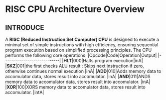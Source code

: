 # RISC CPU Architecture Overview

## INTRODUCE
A **RISC (Reduced Instruction Set Computer) CPU** is designed to execute a minimal set of simple instructions with high efficiency, ensuring sequential program execution based on simplified processing principles. The CPU performs the following core operations:
|Opcode|Code|Operation|Output|
|----------------------------|
|**HLT**|000|Halts program execution|inA|
|**SKZ**|001|the first checks ALU result : Skips next instruction if zero,
             otherwise continues normal execution |inA|
|**ADD**|010|Adds memory data to accomulator data, 
             stores result into accomulator. |inA|
|**AND**|011|ANDS memory data to accomulator data, stores result into accomulator. |inA|
|**XOR**|100|XORS memory data to accomulator data, stores result into accomulator. |intA|
